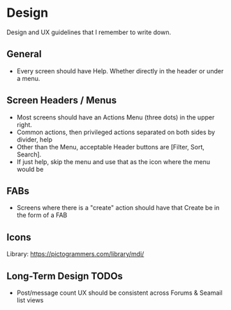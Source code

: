 Design
======

Design and UX guidelines that I remember to write down.

General
-------

* Every screen should have Help. Whether directly in the header or under a menu.

Screen Headers / Menus
----------------------

* Most screens should have an Actions Menu (three dots) in the upper right.
* Common actions, then privileged actions separated on both sides by divider, help
* Other than the Menu, acceptable Header buttons are [Filter, Sort, Search].
* If just help, skip the menu and use that as the icon where the menu would be

FABs
----

* Screens where there is a "create" action should have that Create be in the form of a FAB

Icons
-----

Library: https://pictogrammers.com/library/mdi/

## Long-Term Design TODOs

- Post/message count UX should be consistent across Forums & Seamail list views
